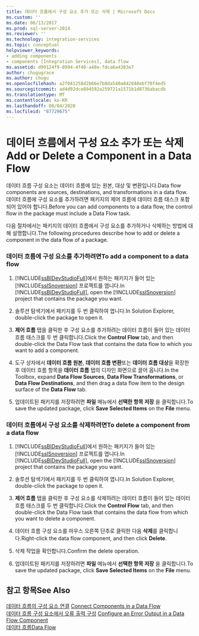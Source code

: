 ```yaml
---
title: 데이터 흐름에서 구성 요소 추가 또는 삭제 | Microsoft Docs
ms.custom: ''
ms.date: 06/13/2017
ms.prod: sql-server-2014
ms.reviewer: ''
ms.technology: integration-services
ms.topic: conceptual
helpviewer_keywords:
- adding components
- components [Integration Services], data flow
ms.assetid: d99124f9-0994-4f40-a48e-fdca6a4383e7
author: chugugrace
ms.author: chugu
ms.openlocfilehash: a2f041258d2b66e7b8da540a842848ebf70f4ed5
ms.sourcegitcommit: ad4d92dce894592a259721a1571b1d8736abacdb
ms.translationtype: MT
ms.contentlocale: ko-KR
ms.lasthandoff: 08/04/2020
ms.locfileid: "87729675"
---
```

# <a name="add-or-delete-a-component-in-a-data-flow"></a><span data-ttu-id="2b69a-102">데이터 흐름에서 구성 요소 추가 또는 삭제</span><span class="sxs-lookup"><span data-stu-id="2b69a-102">Add or Delete a Component in a Data Flow</span></span>
  <span data-ttu-id="2b69a-103">데이터 흐름 구성 요소는 데이터 흐름에 있는 원본, 대상 및 변환입니다.</span><span class="sxs-lookup"><span data-stu-id="2b69a-103">Data flow components are sources, destinations, and transformations in a data flow.</span></span> <span data-ttu-id="2b69a-104">데이터 흐름에 구성 요소를 추가하려면 패키지의 제어 흐름에 데이터 흐름 태스크 포함되어 있어야 합니다.</span><span class="sxs-lookup"><span data-stu-id="2b69a-104">Before you can add components to a data flow, the control flow in the package must include a Data Flow task.</span></span>  
  
 <span data-ttu-id="2b69a-105">다음 절차에서는 패키지의 데이터 흐름에서 구성 요소를 추가하거나 삭제하는 방법에 대해 설명합니다.</span><span class="sxs-lookup"><span data-stu-id="2b69a-105">The following procedures describe how to add or delete a component in the data flow of a package.</span></span>  
  
### <a name="to-add-a-component-to-a-data-flow"></a><span data-ttu-id="2b69a-106">데이터 흐름에 구성 요소를 추가하려면</span><span class="sxs-lookup"><span data-stu-id="2b69a-106">To add a component to a data flow</span></span>  
  
1.  <span data-ttu-id="2b69a-107">[!INCLUDE[ssBIDevStudioFull](../../includes/ssbidevstudiofull-md.md)]에서 원하는 패키지가 들어 있는 [!INCLUDE[ssISnoversion](../../includes/ssisnoversion-md.md)] 프로젝트를 엽니다.</span><span class="sxs-lookup"><span data-stu-id="2b69a-107">In [!INCLUDE[ssBIDevStudioFull](../../includes/ssbidevstudiofull-md.md)], open the [!INCLUDE[ssISnoversion](../../includes/ssisnoversion-md.md)] project that contains the package you want.</span></span>  
  
2.  <span data-ttu-id="2b69a-108">솔루션 탐색기에서 패키지를 두 번 클릭하여 엽니다.</span><span class="sxs-lookup"><span data-stu-id="2b69a-108">In Solution Explorer, double-click the package to open it.</span></span>  
  
3.  <span data-ttu-id="2b69a-109">**제어 흐름** 탭을 클릭한 후 구성 요소를 추가하려는 데이터 흐름이 들어 있는 데이터 흐름 태스크를 두 번 클릭합니다.</span><span class="sxs-lookup"><span data-stu-id="2b69a-109">Click the **Control Flow** tab, and then double-click the Data Flow task that contains the data flow to which you want to add a component.</span></span>  
  
4.  <span data-ttu-id="2b69a-110">도구 상자에서 **데이터 흐름 원본**, **데이터 흐름 변환**또는 **데이터 흐름 대상**을 확장한 후 데이터 흐름 항목을 **데이터 흐름** 탭의 디자인 화면으로 끌어 옵니다.</span><span class="sxs-lookup"><span data-stu-id="2b69a-110">In the Toolbox, expand **Data Flow Sources**, **Data Flow Transformations**, or **Data Flow Destinations**, and then drag a data flow item to the design surface of the **Data Flow** tab.</span></span>  
  
5.  <span data-ttu-id="2b69a-111">업데이트된 패키지를 저장하려면 **파일** 메뉴에서 **선택한 항목 저장** 을 클릭합니다.</span><span class="sxs-lookup"><span data-stu-id="2b69a-111">To save the updated package, click **Save Selected Items** on the **File** menu.</span></span>  
  
### <a name="to-delete-a-component-from-a-data-flow"></a><span data-ttu-id="2b69a-112">데이터 흐름에서 구성 요소를 삭제하려면</span><span class="sxs-lookup"><span data-stu-id="2b69a-112">To delete a component from a data flow</span></span>  
  
1.  <span data-ttu-id="2b69a-113">[!INCLUDE[ssBIDevStudioFull](../../includes/ssbidevstudiofull-md.md)]에서 원하는 패키지가 들어 있는 [!INCLUDE[ssISnoversion](../../includes/ssisnoversion-md.md)] 프로젝트를 엽니다.</span><span class="sxs-lookup"><span data-stu-id="2b69a-113">In [!INCLUDE[ssBIDevStudioFull](../../includes/ssbidevstudiofull-md.md)], open the [!INCLUDE[ssISnoversion](../../includes/ssisnoversion-md.md)] project that contains the package you want.</span></span>  
  
2.  <span data-ttu-id="2b69a-114">솔루션 탐색기에서 패키지를 두 번 클릭하여 엽니다.</span><span class="sxs-lookup"><span data-stu-id="2b69a-114">In Solution Explorer, double-click the package to open it.</span></span>  
  
3.  <span data-ttu-id="2b69a-115">**제어 흐름** 탭을 클릭한 후 구성 요소를 삭제하려는 데이터 흐름이 들어 있는 데이터 흐름 태스크를 두 번 클릭합니다.</span><span class="sxs-lookup"><span data-stu-id="2b69a-115">Click the **Control Flow** tab, and then double-click the Data Flow task that contains the data flow from which you want to delete a component.</span></span>  
  
4.  <span data-ttu-id="2b69a-116">데이터 흐름 구성 요소를 마우스 오른쪽 단추로 클릭한 다음 **삭제**를 클릭합니다.</span><span class="sxs-lookup"><span data-stu-id="2b69a-116">Right-click the data flow component, and then click **Delete**.</span></span>  
  
5.  <span data-ttu-id="2b69a-117">삭제 작업을 확인합니다.</span><span class="sxs-lookup"><span data-stu-id="2b69a-117">Confirm the delete operation.</span></span>  
  
6.  <span data-ttu-id="2b69a-118">업데이트된 패키지를 저장하려면 **파일** 메뉴에서 **선택한 항목 저장** 을 클릭합니다.</span><span class="sxs-lookup"><span data-stu-id="2b69a-118">To save the updated package, click **Save Selected Items** on the **File** menu.</span></span>  
  
## <a name="see-also"></a><span data-ttu-id="2b69a-119">참고 항목</span><span class="sxs-lookup"><span data-stu-id="2b69a-119">See Also</span></span>  
 <span data-ttu-id="2b69a-120">[데이터 흐름의 구성 요소 연결](data-flow.md) </span><span class="sxs-lookup"><span data-stu-id="2b69a-120">[Connect Components in a Data Flow](data-flow.md) </span></span>  
 <span data-ttu-id="2b69a-121">[데이터 흐름 구성 요소에서 오류 출력 구성](../configure-an-error-output-in-a-data-flow-component.md) </span><span class="sxs-lookup"><span data-stu-id="2b69a-121">[Configure an Error Output in a Data Flow Component](../configure-an-error-output-in-a-data-flow-component.md) </span></span>  
 [<span data-ttu-id="2b69a-122">데이터 흐름</span><span class="sxs-lookup"><span data-stu-id="2b69a-122">Data Flow</span></span>](data-flow.md)  
  
  
